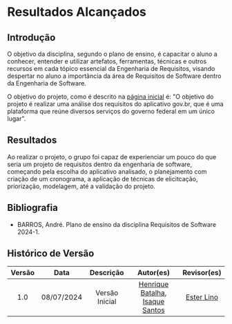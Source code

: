 # Resultados Alcançados

## Introdução

O objetivo da disciplina, segundo o plano de ensino, é capacitar o aluno a conhecer, entender e utilizar artefatos, ferramentas, técnicas e outros recursos em cada tópico essencial da Engenharia de Requisitos, visando despertar no aluno a importância da área de Requisitos de Software dentro da Engenharia de Software.

O objetivo do projeto, como é descrito na [página inicial](https://requisitos-de-software.github.io/2024.1-Gov.br/#/README) é: "O objetivo do projeto é realizar uma análise dos requisitos do aplicativo gov.br, que é uma plataforma que reúne diversos serviços do governo federal em um único lugar".

## Resultados

Ao realizar o projeto, o grupo foi capaz de experienciar um pouco do que seria um projeto de requisitos dentro da engenharia de software, começando pela escolha do aplicativo analisado, o planejamento com criação de um cronograma, a aplicação de técnicas de elicitcação, priorização, modelagem, até a validação do projeto.

## Bibliografia

- BARROS, André. Plano de ensino da disciplina Requisitos de Software 2024-1. 

## Histórico de Versão

| Versão |    Data    |                      Descrição                      |      Autor(es)      | Revisor(es)  |
| :----: | :--------: | :-------------------------------------------------: | :-----------------: | :----------: |
|  1.0   | 08/07/2024 | Versão Inicial | [Henrique Batalha](https://github.com/HeBatalha), [Isaque Santos](https://github.com/IsaqueSH) | [Ester Lino](https://github.com/esteerlino) |